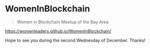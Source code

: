 # WomenInBlockchain

> Women in Blockchain Meetup of the Bay Area

https://womenleaders.github.io/WomenInBlockchain/

Hope to see you during the second Wednesday of December.  Thanks!
